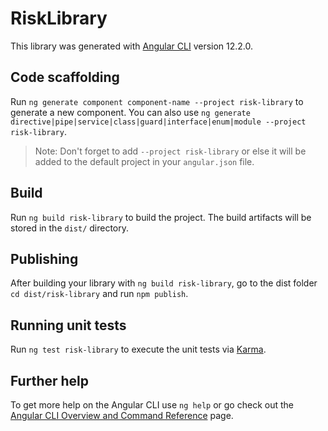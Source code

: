 # RiskLibrary

This library was generated with [Angular CLI](https://github.com/angular/angular-cli) version 12.2.0.

## Code scaffolding

Run `ng generate component component-name --project risk-library` to generate a new component. You can also use `ng generate directive|pipe|service|class|guard|interface|enum|module --project risk-library`.
> Note: Don't forget to add `--project risk-library` or else it will be added to the default project in your `angular.json` file. 

## Build

Run `ng build risk-library` to build the project. The build artifacts will be stored in the `dist/` directory.

## Publishing

After building your library with `ng build risk-library`, go to the dist folder `cd dist/risk-library` and run `npm publish`.

## Running unit tests

Run `ng test risk-library` to execute the unit tests via [Karma](https://karma-runner.github.io).

## Further help

To get more help on the Angular CLI use `ng help` or go check out the [Angular CLI Overview and Command Reference](https://angular.io/cli) page.

